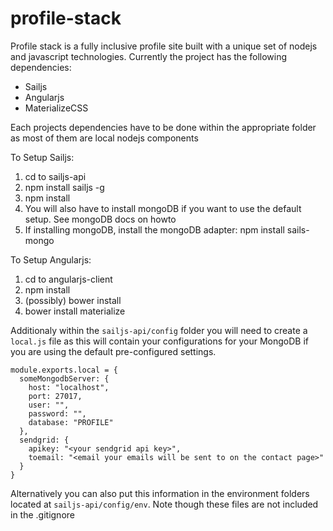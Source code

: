# profile-stack
Profile stack is a fully inclusive profile site built with a unique set of nodejs and javascript technologies. Currently
the project has the following dependencies:

* Sailjs
* Angularjs
* MaterializeCSS

Each projects dependencies have to be done within the appropriate folder as most of them are local nodejs components

To Setup Sailjs:
 1. cd to sailjs-api
 2. npm install sailjs -g
 3. npm install
 4. You will also have to install mongoDB if you want to use the default setup. See mongoDB docs on howto
 5. If installing mongoDB, install the mongoDB adapter: npm install sails-mongo


To Setup Angularjs:
 1. cd to angularjs-client
 2. npm install
 3. (possibly) bower install
 4. bower install materialize

Additionaly within the `sailjs-api/config` folder you will need to create a `local.js` file as this will contain
your configurations for your MongoDB if you are using the default pre-configured settings.

````
module.exports.local = {
  someMongodbServer: {
    host: "localhost",
    port: 27017,
    user: "",
    password: "",
    database: "PROFILE"
  },
  sendgrid: {
    apikey: "<your sendgrid api key>",
    toemail: "<email your emails will be sent to on the contact page>"
  }
}
````
Alternatively you can also put this information in the environment folders located at `sailjs-api/config/env`. Note though
these files are not included in the .gitignore